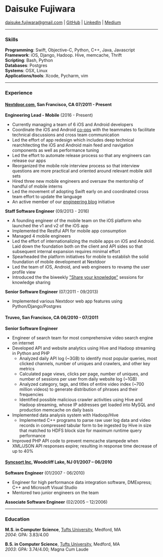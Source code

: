 # Daisuke Fujiwara  
<daisuke.fujiwara@gmail.com> |
[GitHub](https://github.com/dfujiwara) |
[LinkedIn](https://www.linkedin.com/in/daisukefujiwara/) |
[Medium](https://medium.com/@daisuke.fujiwara)

---

### Skills
__Programming__: Swift, Objective-C, Python, C++, Java, Javascript  
__Framework__: iOS, Django, Hadoop. Hive, memcache, Thrift  
__Scripting__: Bash, Python  
__Databases__: Postgres  
__Systems__: OSX, Linux  
__Applications/tools__: Xcode, Pycharm, vim

---
### Experience

####  [Nextdoor.com](https://nextdoor.com), San Francisco, CA 07/2011 - Present
__Engineering Lead - Mobile__ (2016 - Present)
  - Currently managing a team of 6 iOS and Android developers
  - Coordinate the iOS and Android [co-ops](https://engblog.nextdoor.com/co-ops-at-nextdoor-e0d64c2830b2) with the teammates to facilitate technical discussions and cross team communication
  - Led the effort of app redesign which includes deep technical rearchitecting the iOS and Android main feed and navigation components as well as performance tuning
  - Led the effort to automate release process so that any engineers can release our apps
  - Reorganized the mobile role interview process so that interview questions are more practical and oriented around relevant mobile skill sets
  - Hired three new mobile engineers and oversaw the mentorship of handful of mobile interns
  - Led the movement of adopting Swift early on and coordinated cross team effort to update the language
  - An active member of our [engineering blog](https://engblog.nextdoor.com) initiative

__Staff Software Engineer__ (09/2013 - 2016)
  - A founding engineer of the mobile team on the iOS platform who launched the v1 and v2 of the iOS app
  - Implemented the Restful API for mobile app consumption
  - Managed 4 mobile engineers
  - Led the effort of internationalizing the mobile apps on iOS and Android. Laid down the foundation both on the client and API sides so that subsequent internal expansion requires minimal effort
  - Spearheaded the platform initiatives for mobile to establish the solid foundation of mobile development at Nextdoor
  - Led the team of iOS, Android, and web engineers to revamp the user profile view
  - Introduced the the biweekly ["Share your knowledge"](https://engblog.nextdoor.com/share-your-knowledge-98119b4f7c4b) sessions for knowledge sharing

__Senior Software Engineer__ (07/2011 - 09/2013)
  - Implemented various Nextdoor web app features using Python/Django/Postgres

#### Truveo, San Francisco, CA 06/2010 - 07/2011   
__Senior Software Engineer__
  - Engineer of search team for most comprehensive video search engine on internet
  - Developed API and website analytics using Hive and Hadoop streaming in Python and PHP
    - Analyzed daily API log (~3GB) to identify most popular queries, most clicked channels, number of uniques and crawlers, and other key metrics
    - Calculated page views, clicks per page, number of uniques, and number of sessions per user from daily website log (~1GB)
    - Analyzed category, tags, and titles of entire video index (~700 million videos) to generate distribution of phrases and their frequencies
    - Identified possible malicious crawler activities using Hive and Hadoop streaming, whose IP addresses get loaded into MySQL and production memcache on daily basis
  - Implemented data analysis system with Hadoop/Hive
    - Implemented C++ programs to parse raw user log data and video records in compressed tabular form to be ingested by Hive in size that matched to HDFS block size for maximum runtime query performance
  - Improved PHP API code to prevent memcache stampede when XML/JSON API responses expire; resulting in response time decrease of up to 40%

#### [Syncsort Inc](https://www.syncsort.com), Woodcliff Lake, NJ 01/2007 – 06/2010
__Software Engineer__ (01/2007 - 06/2010)
  - Engineer for high performance data integration software, DMExpress; C++ and Microsoft Visual Studio
  - Mentored two junior engineers on the team

__Associate Software Engineer__ (02/2005 – 12/2006)

---
### Education
__M.S. in Computer Science__, [Tufts University](https://www.tufts.edu), Medford, MA  
_2004_: GPA: 3.83/4.00

__B.S. in Computer Science__, [Tufts University](https://www.tufts.edu), Medford, MA  
_2003_: GPA: 3.74/4.00; Magna Cum Laude
